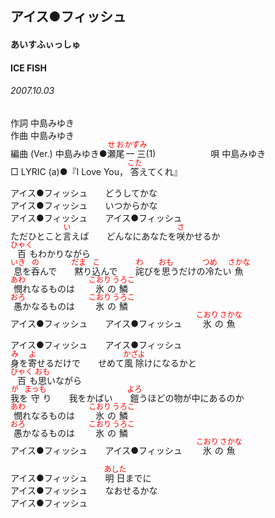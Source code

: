 <style type="text/css">
	ruby{
	    ruby-position: over;
	}
	ruby > rt{font-size: 12px;color:red;}
	p{font:16px;font-size: '楷体'}
</style>
## アイス●フィッシュ
#### あいすふぃっしゅ
#### ICE FISH
###### 2007.10.03

作詞     中島みゆき　　　　　   
作曲      中島みゆき  　　　   
編曲 (Ver.) 中島みゆき●<ruby><rb>瀬尾</rb><rp>(</rp><rt>せお</rt><rp>)</rp></ruby><ruby><rb>一三</rb><rp>(</rp><rt>かずみ</rt><rp>)</rp></ruby>(1)　　　　　　
唄     中島みゆき      
□ LYRIC (a)●『I Love You， <ruby><rb>答</rb><rp>(</rp><rt>こた</rt><rp>)</rp></ruby>えてくれ』   
   
アイス●フィッシュ　　どうしてかな   
アイス●フィッシュ　　いつからかな   
アイス●フィッシュ　　アイス●フィッシュ   
ただひとこと<ruby><rb>言</rb><rp>(</rp><rt>い</rt><rp>)</rp></ruby>えば　　どんなにあなたを<ruby><rb>咲</rb><rp>(</rp><rt>さ</rt><rp>)</rp></ruby>かせるか   
<ruby><rb>百</rb><rp>(</rp><rt>ひゃく</rt><rp>)</rp></ruby>もわかりながら   
<ruby><rb>息</rb><rp>(</rp><rt>いき</rt><rp>)</rp></ruby>を<ruby><rb>呑</rb><rp>(</rp><rt>の</rt><rp>)</rp></ruby>んで　　<ruby><rb>黙</rb><rp>(</rp><rt>だま</rt><rp>)</rp></ruby>り<ruby><rb>込</rb><rp>(</rp><rt>こ</rt><rp>)</rp></ruby>んで　　<ruby><rb>詫</rb><rp>(</rp><rt>わ</rt><rp>)</rp></ruby>びを<ruby><rb>思</rb><rp>(</rp><rt>おも</rt><rp>)</rp></ruby>うだけの<ruby><rb>冷</rb><rp>(</rp><rt>つめ</rt><rp>)</rp></ruby>たい<ruby><rb>魚</rb><rp>(</rp><rt>さかな</rt><rp>)</rp></ruby>   
<ruby><rb>憫</rb><rp>(</rp><rt>あわ</rt><rp>)</rp></ruby>れなるものは　　<ruby><rb>氷</rb><rp>(</rp><rt>こおり</rt><rp>)</rp></ruby>の<ruby><rb>鱗</rb><rp>(</rp><rt>うろこ</rt><rp>)</rp></ruby>   
<ruby><rb>愚</rb><rp>(</rp><rt>おろ</rt><rp>)</rp></ruby>かなるものは　　<ruby><rb>氷</rb><rp>(</rp><rt>こおり</rt><rp>)</rp></ruby>の<ruby><rb>鱗</rb><rp>(</rp><rt>うろこ</rt><rp>)</rp></ruby>   
アイス●フィッシュ　　アイス●フィッシュ　　<ruby><rb>氷</rb><rp>(</rp><rt>こおり</rt><rp>)</rp></ruby>の<ruby><rb>魚</rb><rp>(</rp><rt>さかな</rt><rp>)</rp></ruby>   
   
アイス●フィッシュ　　アイス●フィッシュ   
<ruby><rb>身</rb><rp>(</rp><rt>み</rt><rp>)</rp></ruby>を<ruby><rb>寄</rb><rp>(</rp><rt>よ</rt><rp>)</rp></ruby>せるだけで　　せめて<ruby><rb>風除</rb><rp>(</rp><rt>かざよ</rt><rp>)</rp></ruby>けになるかと   
<ruby><rb>百</rb><rp>(</rp><rt>ひゃく</rt><rp>)</rp></ruby>も<ruby><rb>思</rb><rp>(</rp><rt>おも</rt><rp>)</rp></ruby>いながら   
<ruby><rb>我</rb><rp>(</rp><rt>が</rt><rp>)</rp></ruby>を<ruby><rb>守</rb><rp>(</rp><rt>まっも</rt><rp>)</rp></ruby>り　　我をかばい　　<ruby><rb>鎧</rb><rp>(</rp><rt>よろ</rt><rp>)</rp></ruby>うほどの物が中にあるのか   
<ruby><rb>憫</rb><rp>(</rp><rt>あわ</rt><rp>)</rp></ruby>れなるものは　　<ruby><rb>氷</rb><rp>(</rp><rt>こおり</rt><rp>)</rp></ruby>の<ruby><rb>鱗</rb><rp>(</rp><rt>うろこ</rt><rp>)</rp></ruby>   
<ruby><rb>愚</rb><rp>(</rp><rt>おろ</rt><rp>)</rp></ruby>かなるものは　　<ruby><rb>氷</rb><rp>(</rp><rt>こおり</rt><rp>)</rp></ruby>の<ruby><rb>鱗</rb><rp>(</rp><rt>うろこ</rt><rp>)</rp></ruby>   
アイス●フィッシュ　　アイス●フィッシュ　　<ruby><rb>氷</rb><rp>(</rp><rt>こおり</rt><rp>)</rp></ruby>の<ruby><rb>魚</rb><rp>(</rp><rt>さかな</rt><rp>)</rp></ruby>   
   
アイス●フィッシュ　　<ruby><rb>明日</rb><rp>(</rp><rt>あした</rt><rp>)</rp></ruby>までに   
アイス●フィッシュ　　なおせるかな   
アイス●フィッシュ   